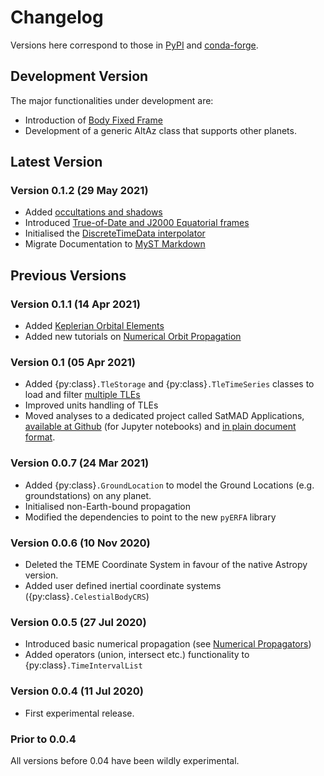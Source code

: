 # Changelog

Versions here correspond to those in [PyPI](https://pypi.org/project/satmad/) and [conda-forge](https://anaconda.org/conda-forge/satmad).


## Development Version

The major functionalities under development are:

- Introduction of [Body Fixed Frame](coordinates/frames.md)
- Development of a generic AltAz class that supports other planets.

## Latest Version

### Version 0.1.2 (29 May 2021)

- Added [occultations and shadows](utils/occultations.md)
- Introduced [True-of-Date and J2000 Equatorial frames](coordinates/frames.md)
- Initialised the [DiscreteTimeData interpolator](utils/interpolators.md) 
- Migrate Documentation to [MyST Markdown](https://myst-parser.readthedocs.io)

## Previous Versions

### Version 0.1.1 (14 Apr 2021)

- Added [Keplerian Orbital Elements](propagation/classical_orb_elems.md)
- Added new tutorials on [Numerical Orbit Propagation](tutorials/numerical_prop_1.ipynb)


### Version 0.1 (05 Apr 2021)

- Added {py:class}`.TleStorage` and {py:class}`.TleTimeSeries` classes to load and filter [multiple TLEs](propagation/tle_storage.md)
- Improved units handling of TLEs
- Moved analyses to a dedicated project called SatMAD Applications, [available at Github](https://github.com/egemenimre/satmad_applications) (for Jupyter notebooks) and [in plain document format](https://satmad-applications.readthedocs.io/).


### Version 0.0.7 (24 Mar 2021)

- Added {py:class}`.GroundLocation` to model the Ground Locations (e.g. groundstations) on any planet.
- Initialised non-Earth-bound propagation
- Modified the dependencies to point to the new `pyERFA` library

###  Version 0.0.6 (10 Nov 2020)

- Deleted the TEME Coordinate System in favour of the native Astropy version.
- Added user defined inertial coordinate systems ({py:class}`.CelestialBodyCRS`)

### Version 0.0.5 (27 Jul 2020)

- Introduced basic numerical propagation (see [Numerical Propagators](propagation/numerical_propagation.md))
- Added operators (union, intersect etc.) functionality to {py:class}`.TimeIntervalList`

### Version 0.0.4 (11 Jul 2020)

- First experimental release.

### Prior to 0.0.4

All versions before 0.04 have been wildly experimental.
